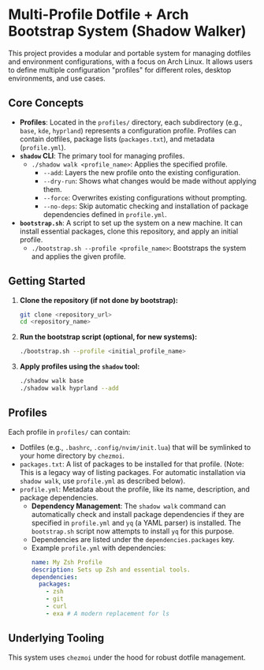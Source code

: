 # Multi-Profile Dotfile + Arch Bootstrap System (Shadow Walker)

This project provides a modular and portable system for managing dotfiles and environment configurations, with a focus on Arch Linux. It allows users to define multiple configuration "profiles" for different roles, desktop environments, and use cases.

## Core Concepts

*   **Profiles**: Located in the `profiles/` directory, each subdirectory (e.g., `base`, `kde`, `hyprland`) represents a configuration profile. Profiles can contain dotfiles, package lists (`packages.txt`), and metadata (`profile.yml`).
*   **`shadow` CLI**: The primary tool for managing profiles.
    *   `./shadow walk <profile_name>`: Applies the specified profile.
        *   `--add`: Layers the new profile onto the existing configuration.
        *   `--dry-run`: Shows what changes would be made without applying them.
        *   `--force`: Overwrites existing configurations without prompting.
        *   `--no-deps`: Skip automatic checking and installation of package dependencies defined in `profile.yml`.
*   **`bootstrap.sh`**: A script to set up the system on a new machine. It can install essential packages, clone this repository, and apply an initial profile.
    *   `./bootstrap.sh --profile <profile_name>`: Bootstraps the system and applies the given profile.

## Getting Started

1.  **Clone the repository (if not done by bootstrap):**
    ```bash
    git clone <repository_url>
    cd <repository_name>
    ```
2.  **Run the bootstrap script (optional, for new systems):**
    ```bash
    ./bootstrap.sh --profile <initial_profile_name>
    ```
3.  **Apply profiles using the `shadow` tool:**
    ```bash
    ./shadow walk base
    ./shadow walk hyprland --add
    ```

## Profiles

Each profile in `profiles/` can contain:
*   Dotfiles (e.g., `.bashrc`, `.config/nvim/init.lua`) that will be symlinked to your home directory by `chezmoi`.
*   `packages.txt`: A list of packages to be installed for that profile. (Note: This is a legacy way of listing packages. For automatic installation via `shadow walk`, use `profile.yml` as described below).
*   `profile.yml`: Metadata about the profile, like its name, description, and package dependencies.
    *   **Dependency Management**: The `shadow walk` command can automatically check and install package dependencies if they are specified in `profile.yml` and `yq` (a YAML parser) is installed. The `bootstrap.sh` script now attempts to install `yq` for this purpose.
    *   Dependencies are listed under the `dependencies.packages` key.
    *   Example `profile.yml` with dependencies:
        ```yaml
        name: My Zsh Profile
        description: Sets up Zsh and essential tools.
        dependencies:
          packages:
            - zsh
            - git
            - curl
            - exa # A modern replacement for ls
        ```

## Underlying Tooling

This system uses `chezmoi` under the hood for robust dotfile management.
